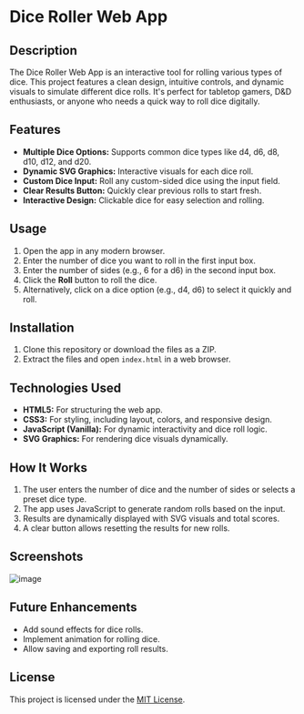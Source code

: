 # Dice Roller Web App

## Description
The Dice Roller Web App is an interactive tool for rolling various types of dice. This project features a clean design, intuitive controls, and dynamic visuals to simulate different dice rolls. It's perfect for tabletop gamers, D&D enthusiasts, or anyone who needs a quick way to roll dice digitally.

## Features
- **Multiple Dice Options:** Supports common dice types like d4, d6, d8, d10, d12, and d20.
- **Dynamic SVG Graphics:** Interactive visuals for each dice roll.
- **Custom Dice Input:** Roll any custom-sided dice using the input field.
- **Clear Results Button:** Quickly clear previous rolls to start fresh.
- **Interactive Design:** Clickable dice for easy selection and rolling.

## Usage
1. Open the app in any modern browser.
2. Enter the number of dice you want to roll in the first input box.
3. Enter the number of sides (e.g., 6 for a d6) in the second input box.
4. Click the **Roll** button to roll the dice.
5. Alternatively, click on a dice option (e.g., d4, d6) to select it quickly and roll.

## Installation
1. Clone this repository or download the files as a ZIP.
2. Extract the files and open `index.html` in a web browser.

## Technologies Used
- **HTML5:** For structuring the web app.
- **CSS3:** For styling, including layout, colors, and responsive design.
- **JavaScript (Vanilla):** For dynamic interactivity and dice roll logic.
- **SVG Graphics:** For rendering dice visuals dynamically.

## How It Works
1. The user enters the number of dice and the number of sides or selects a preset dice type.
2. The app uses JavaScript to generate random rolls based on the input.
3. Results are dynamically displayed with SVG visuals and total scores.
4. A clear button allows resetting the results for new rolls.

## Screenshots
![image](https://github.com/user-attachments/assets/d2b99a34-919c-4756-b1b4-e40ddd3d87e3)


## Future Enhancements
- Add sound effects for dice rolls.
- Implement animation for rolling dice.
- Allow saving and exporting roll results.

## License
This project is licensed under the [MIT License](LICENSE).

